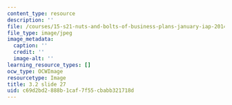 ```yaml
---
content_type: resource
description: ''
file: /courses/15-s21-nuts-and-bolts-of-business-plans-january-iap-2014/c69d2bd2888b1caf7f55cbabb321718d_Slide27.JPG
file_type: image/jpeg
image_metadata:
  caption: ''
  credit: ''
  image-alt: ''
learning_resource_types: []
ocw_type: OCWImage
resourcetype: Image
title: 3.2 slide 27
uid: c69d2bd2-888b-1caf-7f55-cbabb321718d
---
```

